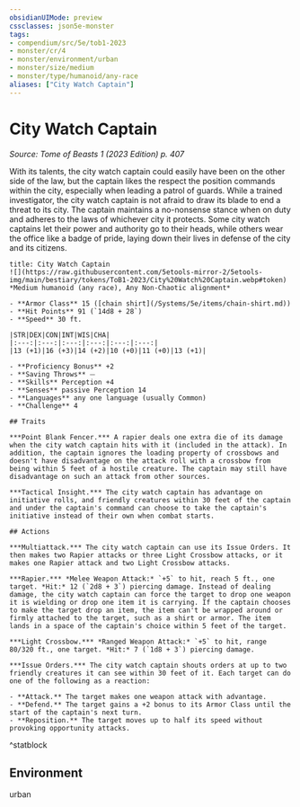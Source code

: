 ```yaml
---
obsidianUIMode: preview
cssclasses: json5e-monster
tags:
- compendium/src/5e/tob1-2023
- monster/cr/4
- monster/environment/urban
- monster/size/medium
- monster/type/humanoid/any-race
aliases: ["City Watch Captain"]
---
```

# City Watch Captain
*Source: Tome of Beasts 1 (2023 Edition) p. 407*  

With its talents, the city watch captain could easily have been on the other side of the law, but the captain likes the respect the position commands within the city, especially when leading a patrol of guards. While a trained investigator, the city watch captain is not afraid to draw its blade to end a threat to its city. The captain maintains a no-nonsense stance when on duty and adheres to the laws of whichever city it protects. Some city watch captains let their power and authority go to their heads, while others wear the office like a badge of pride, laying down their lives in defense of the city and its citizens.

```ad-statblock
title: City Watch Captain
![](https://raw.githubusercontent.com/5etools-mirror-2/5etools-img/main/bestiary/tokens/ToB1-2023/City%20Watch%20Captain.webp#token)
*Medium humanoid (any race), Any Non-Chaotic alignment*

- **Armor Class** 15 ([chain shirt](/Systems/5e/items/chain-shirt.md))
- **Hit Points** 91 (`14d8 + 28`)
- **Speed** 30 ft.

|STR|DEX|CON|INT|WIS|CHA|
|:---:|:---:|:---:|:---:|:---:|:---:|
|13 (+1)|16 (+3)|14 (+2)|10 (+0)|11 (+0)|13 (+1)|

- **Proficiency Bonus** +2
- **Saving Throws** ⏤
- **Skills** Perception +4
- **Senses** passive Perception 14
- **Languages** any one language (usually Common)
- **Challenge** 4

## Traits

***Point Blank Fencer.*** A rapier deals one extra die of its damage when the city watch captain hits with it (included in the attack). In addition, the captain ignores the loading property of crossbows and doesn't have disadvantage on the attack roll with a crossbow from being within 5 feet of a hostile creature. The captain may still have disadvantage on such an attack from other sources.

***Tactical Insight.*** The city watch captain has advantage on initiative rolls, and friendly creatures within 30 feet of the captain and under the captain's command can choose to take the captain's initiative instead of their own when combat starts.

## Actions

***Multiattack.*** The city watch captain can use its Issue Orders. It then makes two Rapier attacks or three Light Crossbow attacks, or it makes one Rapier attack and two Light Crossbow attacks.

***Rapier.*** *Melee Weapon Attack:* `+5` to hit, reach 5 ft., one target. *Hit:* 12 (`2d8 + 3`) piercing damage. Instead of dealing damage, the city watch captain can force the target to drop one weapon it is wielding or drop one item it is carrying. If the captain chooses to make the target drop an item, the item can't be wrapped around or firmly attached to the target, such as a shirt or armor. The item lands in a space of the captain's choice within 5 feet of the target.

***Light Crossbow.*** *Ranged Weapon Attack:* `+5` to hit, range 80/320 ft., one target. *Hit:* 7 (`1d8 + 3`) piercing damage.

***Issue Orders.*** The city watch captain shouts orders at up to two friendly creatures it can see within 30 feet of it. Each target can do one of the following as a reaction:

- **Attack.** The target makes one weapon attack with advantage.  
- **Defend.** The target gains a +2 bonus to its Armor Class until the start of the captain's next turn.  
- **Reposition.** The target moves up to half its speed without provoking opportunity attacks.  
```
^statblock

## Environment

urban